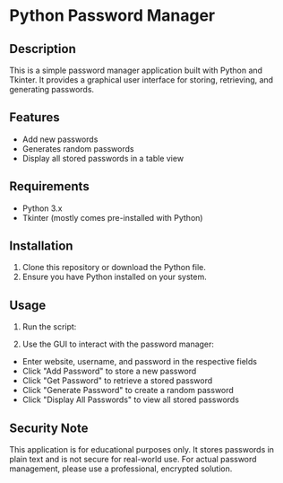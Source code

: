 # Python Password Manager

## Description
This is a simple password manager application built with Python and Tkinter. It provides a graphical user interface for storing, retrieving, and generating passwords.

## Features
- Add new passwords
- Generates random passwords
- Display all stored passwords in a table view

## Requirements
- Python 3.x
- Tkinter (mostly comes pre-installed with Python)

## Installation
1. Clone this repository or download the Python file.
2. Ensure you have Python installed on your system.

## Usage
1. Run the script:
   
2. Use the GUI to interact with the password manager:
- Enter website, username, and password in the respective fields
- Click "Add Password" to store a new password
- Click "Get Password" to retrieve a stored password
- Click "Generate Password" to create a random password
- Click "Display All Passwords" to view all stored passwords

## Security Note
This application is for educational purposes only. It stores passwords in plain text and is not secure for real-world use. For actual password management, please use a professional, encrypted solution.
